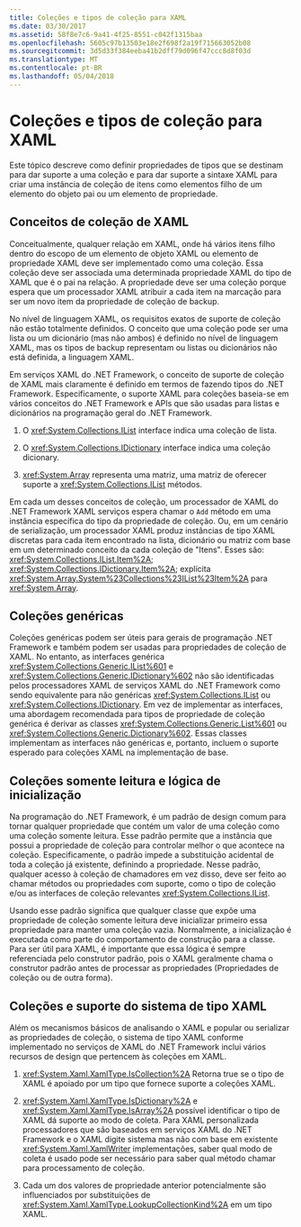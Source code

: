 ```yaml
---
title: Coleções e tipos de coleção para XAML
ms.date: 03/30/2017
ms.assetid: 58f8e7c6-9a41-4f25-8551-c042f1315baa
ms.openlocfilehash: 5605c97b13503e18e2f698f2a19f715663052b08
ms.sourcegitcommit: 3d5d33f384eeba41b2dff79d096f47ccc8d8f03d
ms.translationtype: MT
ms.contentlocale: pt-BR
ms.lasthandoff: 05/04/2018
---
```

# <a name="collections-and-collection-types-for-xaml"></a>Coleções e tipos de coleção para XAML
Este tópico descreve como definir propriedades de tipos que se destinam para dar suporte a uma coleção e para dar suporte a sintaxe XAML para criar uma instância de coleção de itens como elementos filho de um elemento do objeto pai ou um elemento de propriedade.  
  
## <a name="xaml-collection-concepts"></a>Conceitos de coleção de XAML  
 Conceitualmente, qualquer relação em XAML, onde há vários itens filho dentro do escopo de um elemento de objeto XAML ou elemento de propriedade XAML deve ser implementado como uma coleção. Essa coleção deve ser associada uma determinada propriedade XAML do tipo de XAML que é o pai na relação. A propriedade deve ser uma coleção porque espera que um processador XAML atribuir a cada item na marcação para ser um novo item da propriedade de coleção de backup.  
  
 No nível de linguagem XAML, os requisitos exatos de suporte de coleção não estão totalmente definidos. O conceito que uma coleção pode ser uma lista ou um dicionário (mas não ambos) é definido no nível de linguagem XAML, mas os tipos de backup representam ou listas ou dicionários não está definida, a linguagem XAML.  
  
 Em serviços XAML do .NET Framework, o conceito de suporte de coleção de XAML mais claramente é definido em termos de fazendo tipos do .NET Framework. Especificamente, o suporte XAML para coleções baseia-se em vários conceitos do .NET Framework e APIs que são usadas para listas e dicionários na programação geral do .NET Framework.  
  
1.  O <xref:System.Collections.IList> interface indica uma coleção de lista.  
  
2.  O <xref:System.Collections.IDictionary> interface indica uma coleção dicionary.  
  
3.  <xref:System.Array> representa uma matriz, uma matriz de oferecer suporte a <xref:System.Collections.IList> métodos.  
  
 Em cada um desses conceitos de coleção, um processador de XAML do .NET Framework XAML serviços espera chamar o `Add` método em uma instância específica do tipo da propriedade de coleção. Ou, em um cenário de serialização, um processador XAML produz instâncias de tipo XAML discretas para cada item encontrado na lista, dicionário ou matriz com base em um determinado conceito da cada coleção de "Itens". Esses são: <xref:System.Collections.IList.Item%2A>; <xref:System.Collections.IDictionary.Item%2A>; explícita <xref:System.Array.System%23Collections%23IList%23Item%2A> para <xref:System.Array>.  
  
## <a name="generic-collections"></a>Coleções genéricas  
 Coleções genéricas podem ser úteis para gerais de programação .NET Framework e também podem ser usadas para propriedades de coleção de XAML. No entanto, as interfaces genérica <xref:System.Collections.Generic.IList%601> e <xref:System.Collections.Generic.IDictionary%602> não são identificadas pelos processadores XAML de serviços XAML do .NET Framework como sendo equivalente para não genéricas <xref:System.Collections.IList> ou <xref:System.Collections.IDictionary>. Em vez de implementar as interfaces, uma abordagem recomendada para tipos de propriedade de coleção genérica é derivar as classes <xref:System.Collections.Generic.List%601> ou <xref:System.Collections.Generic.Dictionary%602>. Essas classes implementam as interfaces não genéricas e, portanto, incluem o suporte esperado para coleções XAML na implementação de base.  
  
## <a name="read-only-collections-and-initialization-logic"></a>Coleções somente leitura e lógica de inicialização  
 Na programação do .NET Framework, é um padrão de design comum para tornar qualquer propriedade que contém um valor de uma coleção como uma coleção somente leitura. Esse padrão permite que a instância que possui a propriedade de coleção para controlar melhor o que acontece na coleção. Especificamente, o padrão impede a substituição acidental de toda a coleção já existente, definindo a propriedade. Nesse padrão, qualquer acesso à coleção de chamadores em vez disso, deve ser feito ao chamar métodos ou propriedades com suporte, como o tipo de coleção e/ou as interfaces de coleção relevantes <xref:System.Collections.IList>.  
  
 Usando esse padrão significa que qualquer classe que expõe uma propriedade de coleção somente leitura deve inicializar primeiro essa propriedade para manter uma coleção vazia. Normalmente, a inicialização é executada como parte do comportamento de construção para a classe. Para ser útil para XAML, é importante que essa lógica é sempre referenciada pelo construtor padrão, pois o XAML geralmente chama o construtor padrão antes de processar as propriedades (Propriedades de coleção ou de outra forma).  
  
## <a name="xaml-type-system-support-and-collections"></a>Coleções e suporte do sistema de tipo XAML  
 Além os mecanismos básicos de analisando o XAML e popular ou serializar as propriedades de coleção, o sistema de tipo XAML conforme implementado no serviços de XAML do .NET Framework inclui vários recursos de design que pertencem às coleções em XAML.  
  
1.  <xref:System.Xaml.XamlType.IsCollection%2A> Retorna true se o tipo de XAML é apoiado por um tipo que fornece suporte a coleções XAML.  
  
2.  <xref:System.Xaml.XamlType.IsDictionary%2A> e <xref:System.Xaml.XamlType.IsArray%2A> possível identificar o tipo de XAML dá suporte ao modo de coleta. Para XAML personalizada processadores que são baseados em serviços XAML do .NET Framework e o XAML digite sistema mas não com base em existente <xref:System.Xaml.XamlWriter> implementações, saber qual modo de coleta é usado pode ser necessário para saber qual método chamar para processamento de coleção.  
  
3.  Cada um dos valores de propriedade anterior potencialmente são influenciados por substituições de <xref:System.Xaml.XamlType.LookupCollectionKind%2A> em um tipo XAML.
